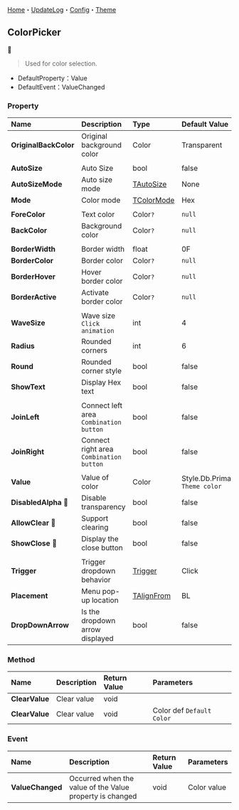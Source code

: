 ﻿[Home](../Home.md)・[UpdateLog](../UpdateLog.md)・[Config](../Config.md)・[Theme](../Theme.md)

## ColorPicker
👚

> Used for color selection.

- DefaultProperty：Value
- DefaultEvent：ValueChanged

### Property

Name | Description | Type | Default Value |
:--|:--|:--|:--|
**OriginalBackColor** | Original background color | Color | Transparent |
||||
**AutoSize** | Auto Size | bool | false |
**AutoSizeMode** | Auto size mode | [TAutoSize](Enum.md#tautosize) | None |
**Mode** | Color mode | [TColorMode](Enum.md#tcolormode) | Hex |
||||
**ForeColor** | Text color | Color`?` | `null` |
**BackColor** | Background color | Color`?` | `null` |
||||
**BorderWidth** | Border width | float | 0F |
**BorderColor** | Border color | Color`?` | `null` |
**BorderHover** | Hover border color | Color`?` | `null` |
**BorderActive** | Activate border color | Color`?` | `null` |
||||
**WaveSize** | Wave size `Click animation` | int | 4 |
**Radius** | Rounded corners | int | 6 |
**Round** | Rounded corner style | bool | false |
**ShowText** | Display Hex text | bool | false |
||||
**JoinLeft** | Connect left area `Combination button` | bool | false |
**JoinRight** | Connect right area `Combination button` | bool | false |
||||
**Value** | Value of color | Color | Style.Db.Primary `Theme color` |
**DisabledAlpha** 🔴 | Disable transparency | bool | false |
**AllowClear** 🔴 | Support clearing | bool | false |
**ShowClose** 🔴 | Display the close button | bool | false |
||||
**Trigger** | Trigger dropdown behavior | [Trigger](Enum.md#trigger) | Click |
**Placement** | Menu pop-up location | [TAlignFrom](Enum.md#talignfrom) | BL |
**DropDownArrow** | Is the dropdown arrow displayed | bool | false |

### Method

Name | Description | Return Value | Parameters |
:--|:--|:--|:--|
**ClearValue** | Clear value | void | |
**ClearValue** | Clear value | void | Color def `Default Color` |

### Event

Name | Description | Return Value | Parameters |
:--|:--|:--|:--|
**ValueChanged** | Occurred when the value of the Value property is changed | void | Color value |